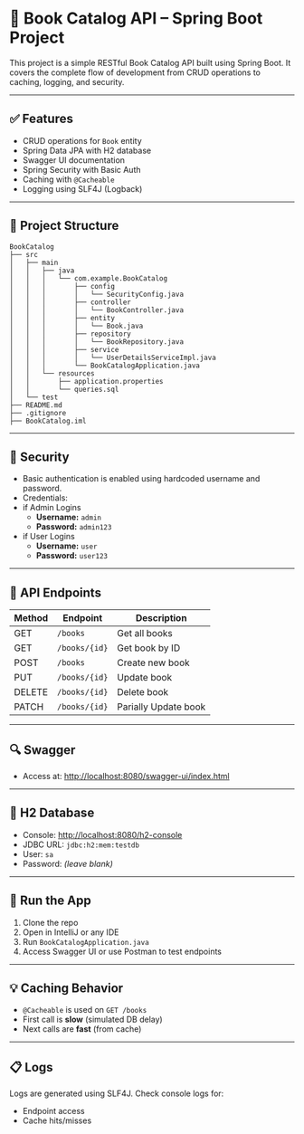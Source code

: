 
# 📘 Book Catalog API – Spring Boot Project

This project is a simple RESTful Book Catalog API built using Spring Boot. It covers the complete flow of development from CRUD operations to caching, logging, and security.

---

## ✅ Features

- CRUD operations for `Book` entity
- Spring Data JPA with H2 database
- Swagger UI documentation
- Spring Security with Basic Auth
- Caching with `@Cacheable`
- Logging using SLF4J (Logback)

---

## 📂 Project Structure

```
BookCatalog
├── src
│   ├── main
│   │   ├── java
│   │   │   └── com.example.BookCatalog
│   │   │       ├── config
│   │   │       │   └── SecurityConfig.java
│   │   │       ├── controller
│   │   │       │   └── BookController.java
│   │   │       ├── entity
│   │   │       │   └── Book.java
│   │   │       ├── repository
│   │   │       │   └── BookRepository.java
│   │   │       ├── service
│   │   │       │   └── UserDetailsServiceImpl.java
│   │   │       └── BookCatalogApplication.java
│   │   └── resources
│   │       ├── application.properties
│   │       └── queries.sql
│   └── test
├── README.md
├── .gitignore
├── BookCatalog.iml
```

---

## 🔐 Security

- Basic authentication is enabled using hardcoded username and password.
- Credentials:
- if Admin Logins
    - **Username:** `admin`
    - **Password:** `admin123`
- if User Logins
  - **Username:** `user`
  - **Password:** `user123`

---

## 🔁 API Endpoints

| Method | Endpoint      | Description         |
|--------|---------------|---------------------|
| GET    | `/books`      | Get all books       |
| GET    | `/books/{id}` | Get book by ID      |
| POST   | `/books`      | Create new book     |
| PUT    | `/books/{id}` | Update book         |
| DELETE | `/books/{id}` | Delete book         |
| PATCH  | `/books/{id}` | Parially Update book|

---

## 🔍 Swagger

- Access at: [http://localhost:8080/swagger-ui/index.html](http://localhost:8080/swagger-ui/index.html)

---

## 💾 H2 Database

- Console: [http://localhost:8080/h2-console](http://localhost:8080/h2-console)
- JDBC URL: `jdbc:h2:mem:testdb`
- User: `sa`
- Password: *(leave blank)*

---

## 🚀 Run the App

1. Clone the repo
2. Open in IntelliJ or any IDE
3. Run `BookCatalogApplication.java`
4. Access Swagger UI or use Postman to test endpoints

---

## 💡 Caching Behavior

- `@Cacheable` is used on `GET /books`
- First call is **slow** (simulated DB delay)
- Next calls are **fast** (from cache)

---

## 📋 Logs

Logs are generated using SLF4J. Check console logs for:
- Endpoint access
- Cache hits/misses
